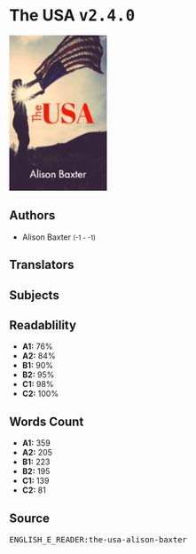 # The USA <kbd>v2.4.0</kbd>

![](./cover.medium.jpg "")

## Authors


 - Alison Baxter <small>(-1 - -1)</small>

## Translators



## Subjects



## Readablility


 - **A1:** 76%
 - **A2:** 84%
 - **B1:** 90%
 - **B2:** 95%
 - **C1:** 98%
 - **C2:** 100%

## Words Count


 - **A1:** 359
 - **A2:** 205
 - **B1:** 223
 - **B2:** 195
 - **C1:** 139
 - **C2:** 81

## Source


<kbd>ENGLISH_E_READER:the-usa-alison-baxter</kbd>
